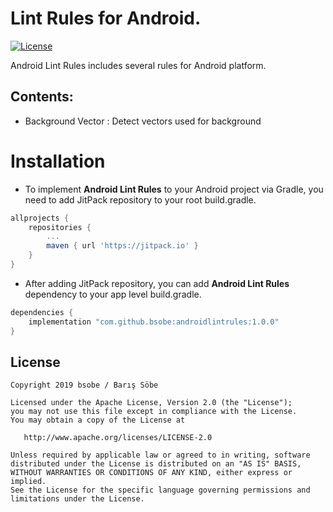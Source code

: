 
Lint Rules for Android.
==========

[![License](https://img.shields.io/badge/License-Apache%202.0-blue.svg)](https://opensource.org/licenses/Apache-2.0)

Android Lint Rules includes several rules for Android platform.

## Contents: ##
* Background Vector : Detect vectors used for background 

# Installation
 - To implement **Android Lint Rules** to your Android project via Gradle, you need to add JitPack repository to your root build.gradle.
```gradle
allprojects {
    repositories {
        ...
        maven { url 'https://jitpack.io' }
    }
}
```
 - After adding JitPack repository, you can add **Android Lint Rules** dependency to your app level build.gradle.
```gradle
dependencies {
    implementation "com.github.bsobe:androidlintrules:1.0.0"
}
```

License
--------
    Copyright 2019 bsobe / Barış Söbe

    Licensed under the Apache License, Version 2.0 (the "License");
    you may not use this file except in compliance with the License.
    You may obtain a copy of the License at

       http://www.apache.org/licenses/LICENSE-2.0

    Unless required by applicable law or agreed to in writing, software
    distributed under the License is distributed on an "AS IS" BASIS,
    WITHOUT WARRANTIES OR CONDITIONS OF ANY KIND, either express or implied.
    See the License for the specific language governing permissions and
    limitations under the License.
